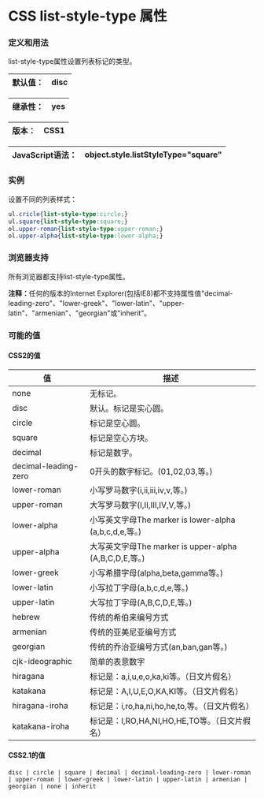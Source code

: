 # CSS list-style-type 属性

### 定义和用法
list-style-type属性设置列表标记的类型。

|默认值：|disc|
|---|---|

|继承性：|yes|
|---|---|

|版本：|CSS1|
|---|---|

|JavaScript语法：|object.style.listStyleType="square"|
|---|---|

### 实例
设置不同的列表样式：
```css
ul.cricle{list-style-type:circle;}
ul.square{list-style-type:square;}
ol.upper-roman{list-style-type:upper-roman;}
ol.upper-alpha{list-style-type:lower-alpha;}
```
### 浏览器支持
所有浏览器都支持list-style-type属性。

<b>注释：</b>任何的版本的Internet Explorer(包括IE8)都不支持属性值"decimal-leading-zero"、"lower-greek"、"lower-latin"、"upper-latin"、"armenian"、"georgian"或"inherit"。
### 可能的值
#### CSS2的值
|值|描述|
|---|---|
|none|无标记。|
|disc|默认。标记是实心圆。|
|circle|标记是空心圆。|
|square|标记是空心方块。|
|decimal|标记是数字。|
|decimal-leading-zero|0开头的数字标记。(01,02,03,等。)|
|lower-roman|小写罗马数字(i,ii,iii,iv,v,等。)|
|upper-roman|大写罗马数字(I,II,III,IV,V,等。)|
|lower-alpha|小写英文字母The marker is lower-alpha (a,b,c,d,e,等。)|
|upper-alpha|大写英文字母The marker is upper-alpha (A,B,C,D,E,等。)|
|lower-greek|小写希腊字母(alpha,beta,gamma等。)|
|lower-latin|小写拉丁字母(a,b,c,d,e,等。)|
|upper-latin|大写拉丁字母(A,B,C,D,E,等。)|
|hebrew|传统的希伯来编号方式|
|armenian|	传统的亚美尼亚编号方式|
|georgian|传统的乔治亚编号方式(an,ban,gan等。)|
|cjk-ideographic|	简单的表意数字|
|hiragana|	标记是：a,i,u,e,o,ka,ki等。（日文片假名）|
|katakana|标记是：A,I,U,E,O,KA,KI等。（日文片假名）|
|hiragana-iroha|标记是：i,ro,ha,ni,ho,he,to,等。（日文片假名）|
|katakana-iroha|标记是：I,RO,HA,NI,HO,HE,TO等。（日文片假名）|

#### CSS2.1的值
```
disc | circle | square | decimal | decimal-leading-zero | lower-roman | upper-roman | lower-greek | lower-latin | upper-latin | armenian | georgian | none | inherit
```

